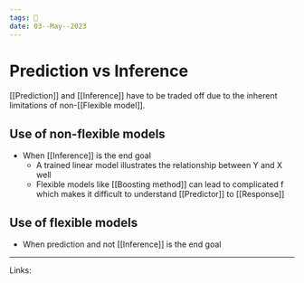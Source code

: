 ```yaml
---
tags: 🌱
date: 03--May--2023
---
```


# Prediction vs Inference

[[Prediction]] and [[Inference]] have to be traded off due to the inherent limitations of non-[[Flexible model]].
## Use of non-flexible models
- When [[Inference]] is the end goal
    - A trained linear model illustrates the relationship between Y and X well
    - Flexible models like [[Boosting method]] can lead to complicated f which makes it difficult to understand [[Predictor]] to [[Response]]
## Use of flexible models
- When prediction and not [[Inference]] is the end goal

---
Links: 
